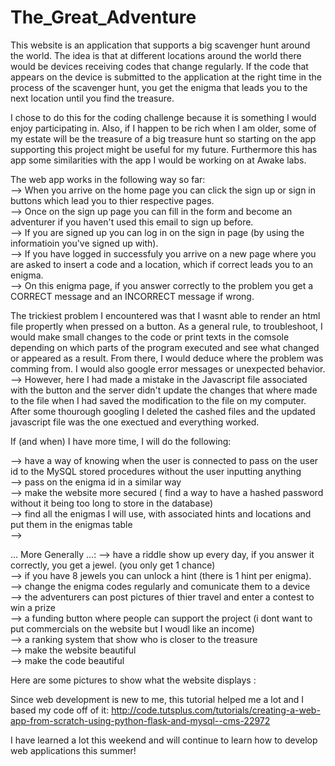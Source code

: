 # The_Great_Adventure


This website is an application that supports a big scavenger hunt around the world. The idea is that at different locations around the world there would be devices receiving codes that change regularly. If the code that appears on the device is submitted to the application at the right time in the process of the scavenger hunt, you get the enigma that leads you to the next location until you find the treasure.

I chose to do this for the coding challenge because it is something I would enjoy participating in. Also, if I happen to be rich when I am older, some of my estate will be the treasure of a big treasure hunt so starting on the app supporting this project might be useful for my future. Furthermore this has app some similarities with the app I would be working on at Awake labs.

The web app works in the following way so far:<br/>
  --> When you arrive on the home page you can click the sign up or sign in buttons which lead you to thier respective pages. <br/>
  --> Once on the sign up page you can fill in the form and become an adventurer if you haven't used this email to sign up before.<br/>
  --> If you are signed up you can log in on the sign in page (by using the informatioin you've signed up with).<br/>
  --> If you have logged in successfuly you arrive on a new page where you are asked to insert a code and a location, which if correct leads you to an enigma.<br/>
  --> On this enigma page, if you answer correctly to the problem you get a CORRECT message and an INCORRECT message if wrong.<br/>


The trickiest problem I encountered was that I wasnt able to render an html file propertly when pressed on a button.
As a general rule, to troubleshoot, I would make small changes to the code or print texts in the comsole depending on which parts of the program executed and see what changed or appeared as a result. From there, I would deduce where the problem was comming from. I would also google error messages or unexpected behavior.<br/>
--> However, here I had made a mistake in the Javascript file associated with the button and the server didn't update the changes that where made to the file when I had saved the modification to the file on my computer. After some thourough googling I deleted the cashed files and the updated javascript file was the one exectued and everything worked.


If (and when) I have more time, I will do the following:<br/>

--> have a way of knowing when the user is connected to pass on the user id to the MySQL stored procedures without the user inputting anything <br/>
--> pass on the enigma id in a similar way <br/>
--> make the website more secured ( find a way to have a hashed password without it being too long to store in the database) <br/>
--> find all the enigmas I will use, with associated hints and locations and put them in the enigmas table <br/>
--> 

... More Generally ...:
--> have a riddle show up every day, if you answer it correctly, you get a jewel. (you only get 1 chance) <br/>
--> if you have 8 jewels you can unlock a hint (there is 1 hint per enigma). <br/>
--> change the enigma codes regularly and comunicate them to a device <br/>
--> the adventurers can post pictures of thier travel and enter a contest to win a prize <br/>
--> a funding button where people can support the project (i dont want to put commercials on the website but I woudl like an income) <br/>
--> a ranking system that show who is closer to the treasure <br/>
--> make the website beautiful <br/>
--> make the code beautiful <br/>


Here are some pictures to show what the website displays :


Since web development is new to me, this tutorial helped me a lot and I based my code off of it:
http://code.tutsplus.com/tutorials/creating-a-web-app-from-scratch-using-python-flask-and-mysql--cms-22972

I have learned a lot this weekend and will continue to learn how to develop web applications this summer! 


